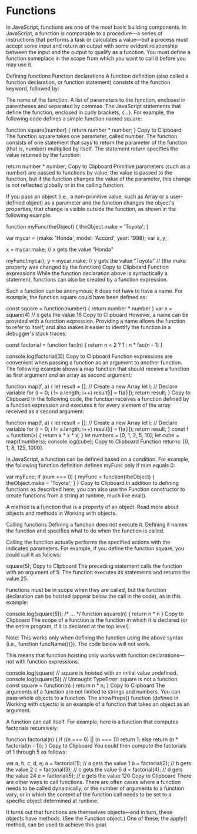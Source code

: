 # Functions

In JavaScript, functions are one of the most basic building components. In JavaScript, a function is comparable to a procedure—a series of instructions that performs a task or calculates a value—but a process must accept some input and return an output with some evident relationship between the input and the output to qualify as a function. You must define a function someplace in the scope from which you want to call it before you may use it.

Defining functions
Function declarations
A function definition (also called a function declaration, or function statement) consists of the function keyword, followed by:

The name of the function.
A list of parameters to the function, enclosed in parentheses and separated by commas.
The JavaScript statements that define the function, enclosed in curly brackets, {...}.
For example, the following code defines a simple function named square:

function square(number) {
  return number * number;
}
Copy to Clipboard
The function square takes one parameter, called number. The function consists of one statement that says to return the parameter of the function (that is, number) multiplied by itself. The statement return specifies the value returned by the function:

return number * number;
Copy to Clipboard
Primitive parameters (such as a number) are passed to functions by value; the value is passed to the function, but if the function changes the value of the parameter, this change is not reflected globally or in the calling function.

If you pass an object (i.e., a non-primitive value, such as Array or a user-defined object) as a parameter and the function changes the object's properties, that change is visible outside the function, as shown in the following example:

function myFunc(theObject) {
  theObject.make = 'Toyota';
}

var mycar = {make: 'Honda', model: 'Accord', year: 1998};
var x, y;

x = mycar.make; // x gets the value "Honda"

myFunc(mycar);
y = mycar.make; // y gets the value "Toyota"
                // (the make property was changed by the function)
Copy to Clipboard
Function expressions
While the function declaration above is syntactically a statement, functions can also be created by a function expression.

Such a function can be anonymous; it does not have to have a name. For example, the function square could have been defined as:

const square = function(number) { return number * number }
var x = square(4) // x gets the value 16
Copy to Clipboard
However, a name can be provided with a function expression. Providing a name allows the function to refer to itself, and also makes it easier to identify the function in a debugger's stack traces:

const factorial = function fac(n) { return n < 2 ? 1 : n * fac(n - 1) }

console.log(factorial(3))
Copy to Clipboard
Function expressions are convenient when passing a function as an argument to another function. The following example shows a map function that should receive a function as first argument and an array as second argument:

function map(f, a) {
  let result = []; // Create a new Array
  let i; // Declare variable
  for (i = 0; i != a.length; i++)
    result[i] = f(a[i]);
  return result;
}
Copy to Clipboard
In the following code, the function receives a function defined by a function expression and executes it for every element of the array received as a second argument:

function map(f, a) {
  let result = []; // Create a new Array
  let i; // Declare variable
  for (i = 0; i != a.length; i++)
    result[i] = f(a[i]);
  return result;
}
const f = function(x) {
   return x * x * x;
}
let numbers = [0, 1, 2, 5, 10];
let cube = map(f,numbers);
console.log(cube);
Copy to Clipboard
Function returns: [0, 1, 8, 125, 1000].

In JavaScript, a function can be defined based on a condition. For example, the following function definition defines myFunc only if num equals 0:

var myFunc;
if (num === 0) {
  myFunc = function(theObject) {
    theObject.make = 'Toyota';
  }
}
Copy to Clipboard
In addition to defining functions as described here, you can also use the Function constructor to create functions from a string at runtime, much like eval().

A method is a function that is a property of an object. Read more about objects and methods in Working with objects.

Calling functions
Defining a function does not execute it. Defining it names the function and specifies what to do when the function is called.

Calling the function actually performs the specified actions with the indicated parameters. For example, if you define the function square, you could call it as follows:

square(5);
Copy to Clipboard
The preceding statement calls the function with an argument of 5. The function executes its statements and returns the value 25.

Functions must be in scope when they are called, but the function declaration can be hoisted (appear below the call in the code), as in this example:

console.log(square(5));
/* ... */
function square(n) { return n * n }
Copy to Clipboard
The scope of a function is the function in which it is declared (or the entire program, if it is declared at the top level).

Note: This works only when defining the function using the above syntax (i.e., function funcName(){}). The code below will not work.

This means that function hoisting only works with function declarations—not with function expressions.

console.log(square)    // square is hoisted with an initial value undefined.
console.log(square(5)) // Uncaught TypeError: square is not a function
const square = function(n) {
  return n * n;
}
Copy to Clipboard
The arguments of a function are not limited to strings and numbers. You can pass whole objects to a function. The showProps() function (defined in Working with objects) is an example of a function that takes an object as an argument.

A function can call itself. For example, here is a function that computes factorials recursively:

function factorial(n) {
  if ((n === 0) || (n === 1))
    return 1;
  else
    return (n * factorial(n - 1));
}
Copy to Clipboard
You could then compute the factorials of 1 through 5 as follows:

var a, b, c, d, e;
a = factorial(1); // a gets the value 1
b = factorial(2); // b gets the value 2
c = factorial(3); // c gets the value 6
d = factorial(4); // d gets the value 24
e = factorial(5); // e gets the value 120
Copy to Clipboard
There are other ways to call functions. There are often cases where a function needs to be called dynamically, or the number of arguments to a function vary, or in which the context of the function call needs to be set to a specific object determined at runtime.

It turns out that functions are themselves objects—and in turn, these objects have methods. (See the Function object.) One of these, the apply() method, can be used to achieve this goal.